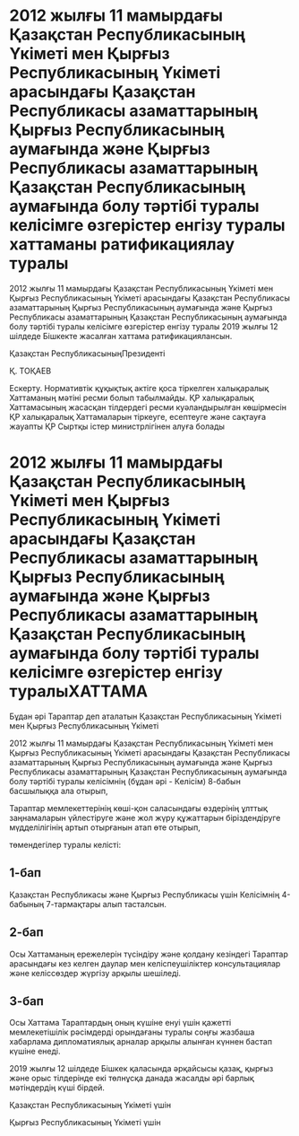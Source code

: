 # 2012 жылғы 11 мамырдағы Қазақстан Республикасының Үкіметі мен Қырғыз Республикасының Үкіметі арасындағы Қазақстан Республикасы азаматтарының Қырғыз Республикасының аумағында және Қырғыз Республикасы азаматтарының Қазақстан Республикасының аумағында болу тәртібі туралы келісімге өзгерістер енгізу туралы хаттаманы  ратификациялау туралы

2012 жылғы 11 мамырдағы Қазақстан Республикасының Үкіметі мен Қырғыз Республикасының Үкіметі арасындағы Қазақстан Республикасы азаматтарының Қырғыз Республикасының аумағында және Қырғыз Республикасы азаматтарының Қазақстан Республикасының аумағында болу тәртібі туралы келісімге өзгерістер енгізу туралы 2019 жылғы 12 шілдеде Бішкекте жасалған хаттама ратификациялансын.

Қазақстан РеспубликасыныңПрезиденті

Қ. ТОҚАЕВ

Ескерту. Нормативтік құқықтық актіге қоса тіркелген халықаралық Хаттаманың мәтіні ресми болып табылмайды. ҚР халықаралық Хаттамасының жасасқан тілдердегі ресми куәландырылған көшірмесін ҚР халықаралық Хаттамаларын тіркеуге, есептеуге және сақтауға жауапты ҚР Сыртқы істер министрлігінен алуға болады

# 2012 жылғы 11 мамырдағы Қазақстан Республикасының Үкіметі мен Қырғыз Республикасының Үкіметі арасындағы Қазақстан Республикасы азаматтарының Қырғыз Республикасының аумағында және Қырғыз Республикасы азаматтарының Қазақстан Республикасының аумағында болу тәртібі туралы келісімге өзгерістер енгізу туралыХАТТАМА

Бұдан әрі Тараптар деп аталатын Қазақстан Республикасының Үкіметі мен Қырғыз Республикасының Үкіметі

2012 жылғы 11 мамырдағы Қазақстан Республикасының Үкіметі мен Қырғыз Республикасының Үкіметі арасындағы Қазақстан Республикасы азаматтарының Қырғыз Республикасының аумағында және Қырғыз Республикасы азаматтарының Қазақстан Республикасының аумағында болу тәртібі туралы келісімнің (бұдан әрі - Келісім) 8-бабын басшылыққа ала отырып,

Тараптар мемлекеттерінің көші-қон саласындағы өздерінің ұлттық заңнамаларын үйлестіруге және жол жүру құжаттарын біріздендіруге мүдделілігінің артып отырғанын атап өте отырып,

төмендегілер туралы келісті:

## 1-бап

Қазақстан Республикасы және Қырғыз Республикасы үшін Келісімнің 4-бабының 7-тармақтары алып тасталсын.

## 2-бап

Осы Хаттаманың ережелерін түсіндіру және қолдану кезіндегі Тараптар арасындағы кез келген даулар мен келіспеушіліктер консультациялар және келіссөздер жүргізу арқылы шешіледі.

## 3-бап

Осы Хаттама Тараптардың оның күшіне енуі үшін қажетті мемлекетішілік рәсімдерді орындағаны туралы соңғы жазбаша хабарлама дипломатиялық арналар арқылы алынған күннен бастап күшіне енеді.

2019 жылғы 12 шілдеде Бішкек қаласында әрқайсысы қазақ, қырғыз және орыс тілдерінде екі төлнұсқа данада жасалды әрі барлық мәтіндердің күші бірдей.

Қазақстан Республикасының Үкіметі үшін

Қырғыз Республикасының Үкіметі үшін

